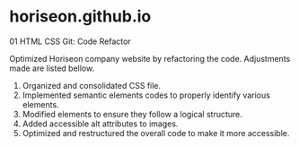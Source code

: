 # horiseon.github.io
01 HTML CSS Git: Code Refactor

Optimized Horiseon company website by refactoring the code. Adjustments made are listed bellow.

1. Organized and consolidated CSS file.
2. Implemented semantic elements codes to properly identify various elements.
3. Modified elements to ensure they follow a logical structure.
4. Added accessible alt attributes to images.
5. Optimized and restructured the overall code to make it more accessible.